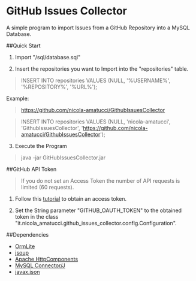 # GitHub Issues Collector

A simple program to import Issues from a GitHub Repository into a MySQL Database.


##Quick Start

1. Import "/sql/database.sql"


2. Insert the repositories you want to Import into the "repositories" table.

> INSERT INTO repositories VALUES (NULL,  '%USERNAME%',  '%REPOSITORY%',  '%URL%');

Example:

> https://github.com/nicola-amatucci/GithubIssuesCollector

> INSERT INTO repositories VALUES (NULL,  'nicola-amatucci',  'GithubIssuesCollector',  'https://github.com/nicola-amatucci/GithubIssuesCollector');


3. Execute the Program

> java -jar GitHubIssuesCollector.jar


##GitHub API Token

> If you do not set an Access Token the number of API requests is limited (60 requests).

1. Follow this [tutorial](https://help.github.com/articles/creating-an-access-token-for-command-line-use/) to obtain an access token.

2. Set the String parameter "GITHUB_OAUTH_TOKEN" to the obtained token in the class "it.nicola_amatucci.github_issues_collector.config.Configuration".


##Dependencies

* [OrmLite](http://ormlite.com/)
* [jsoup](https://jsoup.org/)
* [Apache HttpComponents](https://hc.apache.org/)
* [MySQL Connector/J](https://dev.mysql.com/downloads/connector/j/)
* [javax.json](https://jsonp.java.net/)